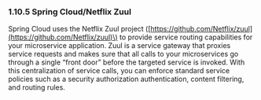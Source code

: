 ### 1.10.5 Spring Cloud/Netflix Zuul

Spring Cloud uses the Netflix Zuul project \([https://github.com/Netflix/zuul](https://github.com/Netflix/zuul)\) to provide service routing capabilities for your microservice application. Zuul is a service gateway that proxies service requests and makes sure that all calls to your microservices go through a single “front door” before the targeted service is invoked. With this centralization of service calls, you can enforce standard service policies such as a security authorization authentication, content filtering, and routing rules.

